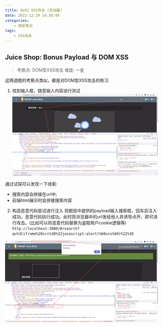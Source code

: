 ```yaml
---
title: 0x02 XSS攻击 (实战篇)
date: 2022-12-29 14:38:49
categories: 
    - 网安笔记
tags: 
    - XSS攻击
---
```


## Juice Shop: Bonus Payload 与 DOM XSS
> 考察点: DOM型XSS攻击
难度: 一星

这两道题的考察点类似，都是对DOM型XSS攻击的练习

1. 找到输入框，随意输入内容进行测试
![](https://raw.githubusercontent.com/SmartMalphite/PicBed/master/img-hexo/20221229155444.png)

通过试探可以发现一下线索: 
* 搜索内容会拼接在url中; 
* 前端html展示时会拼接搜索内容

2. 构造恶意代码尝试进行注入
将题目中提供的payload输入搜索框，回车后注入成功，恶意代码执行成功。此时将浏览器中的url发给他人并诱导点开，即可进行攻击。(比如可以将恶意代码替换为盗取用户cookie逻辑等)
`http://localhost:3000/#/search?q=%3Ciframe%20src%3D%22javascript:alert(%60xss%60)%22%3E`

![](https://raw.githubusercontent.com/SmartMalphite/PicBed/master/img-hexo/20221229161831.png)
